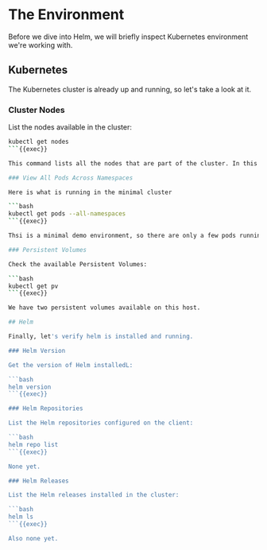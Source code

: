 # The Environment

Before we dive into Helm, we will briefly inspect Kubernetes environment we're working with.

## Kubernetes

The Kubernetes cluster is already up and running, so let's take a look at it.

### Cluster Nodes

List the nodes available in the cluster:

```bash
kubectl get nodes
```{{exec}}

This command lists all the nodes that are part of the cluster. In this case, there is only one node.

### View All Pods Across Namespaces

Here is what is running in the minimal cluster

```bash
kubectl get pods --all-namespaces
```{{exec}}

Thsi is a minimal demo environment, so there are only a few pods running.

### Persistent Volumes

Check the available Persistent Volumes:

```bash
kubectl get pv
```{{exec}}

We have two persistent volumes available on this host.

## Helm

Finally, let's verify helm is installed and running.

### Helm Version

Get the version of Helm installedL:

```bash
helm version
```{{exec}}

### Helm Repositories

List the Helm repositories configured on the client:

```bash
helm repo list
```{{exec}}

None yet.

### Helm Releases

List the Helm releases installed in the cluster:

```bash
helm ls
```{{exec}}

Also none yet.